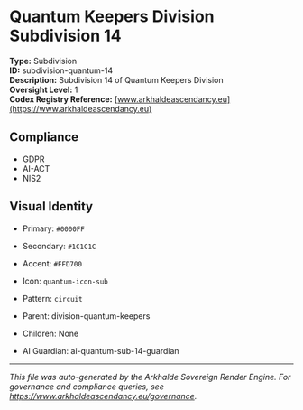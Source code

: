 # Quantum Keepers Division Subdivision 14

**Type:** Subdivision  
**ID:** subdivision-quantum-14  
**Description:** Subdivision 14 of Quantum Keepers Division  
**Oversight Level:** 1  
**Codex Registry Reference:** [www.arkhaldeascendancy.eu](https://www.arkhaldeascendancy.eu)

## Compliance

- GDPR
- AI-ACT
- NIS2

## Visual Identity

- Primary: `#0000FF`
- Secondary: `#1C1C1C`
- Accent: `#FFD700`
- Icon: `quantum-icon-sub`
- Pattern: `circuit`


- Parent: division-quantum-keepers
- Children: None
- AI Guardian: ai-quantum-sub-14-guardian

---

*This file was auto-generated by the Arkhalde Sovereign Render Engine. For governance and compliance queries, see https://www.arkhaldeascendancy.eu/governance.*